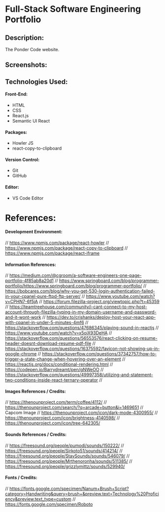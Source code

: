 # Full-Stack Software Engineering Portfolio

## Description:
The Ponder Code website.

## Screenshots:

## Technologies Used:
#### Front-End:
- HTML
- CSS
- React.js
- Semantic UI React
#### Packages:
- Howler JS
- react-copy-to-clipboard
#### Version Control:
- Git
- GitHub
#### Editor:
- VS Code Editor

# References:
#### Development Environment:
// https://www.npmjs.com/package/react-howler
// https://www.npmjs.com/package/react-copy-to-clipboard
// https://www.npmjs.com/package/react-iframe
#### Information References:
// https://medium.com/@cgroom/a-software-engineers-one-page-portfolio-4f85ab8a20d1
// https://www.springboard.com/blog/programmer-portfolio/https://www.springboard.com/blog/programmer-portfolio/
// https://bobcares.com/blog/why-you-get-530-login-authentication-failed-in-your-cpanel-pure-ftpd-ftp-server/
// https://www.youtube.com/watch?v=CPHN7-6f5jA
// https://forum.filezilla-project.org/viewtopic.php?t=45359
// https://teamtreehouse.com/community/i-cant-connect-to-my-host-account-through-filezilla-typing-in-my-domain-username-and-password-and-it-wont-work
// https://dev.to/crishanks/deploy-host-your-react-app-with-cpanel-in-under-5-minutes-4mf6
// https://stackoverflow.com/questions/47686345/playing-sound-in-reactjs
// https://www.youtube.com/watch?v=x5oiX93DeHA
// https://stackoverflow.com/questions/56553576/react-clicking-on-resume-header-doesnt-download-resume-pdf-file
// https://stackoverflow.com/questions/16375592/favicon-not-showing-up-in-google-chrome
// https://stackoverflow.com/questions/37342757/how-to-trigger-a-state-change-when-hovering-over-an-element
// https://reactjs.org/docs/conditional-rendering.html
// https://codepen.io/Barrydreamt/pen/gNWeOO
// https://stackoverflow.com/questions/49997358/utilizing-and-statement-two-conditions-inside-react-ternary-operator
// 
#### Images References / Credits:
// https://thenounproject.com/term/coffee/4112/
// https://thenounproject.com/search/?q=arcade+button&i=1469651
// Capcom Image
// https://thenounproject.com/icon/dark-mode-4300955/
// https://thenounproject.com/icon/brightness-4140598/
// https://thenounproject.com/icon/tree-642305/
#### Sounds References / Credits:
// https://freesound.org/people/pumodi/sounds/150222/
// https://freesound.org/people/Sirkoto51/sounds/414214/
// https://freesound.org/people/StavSounds/sounds/546079/
// https://freesound.org/people/Mrthenoronha/sounds/511385/
// https://freesound.org/people/grizzlymittz/sounds/529940/
#### Fonts / Credits:
// https://fonts.google.com/specimen/Nanum+Brush+Script?category=Handwriting&query=brush+&preview.text=Technology%20Proficiency&preview.text_type=custom
// https://fonts.google.com/specimen/Roboto